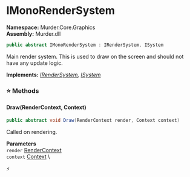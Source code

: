 # IMonoRenderSystem

**Namespace:** Murder.Core.Graphics \
**Assembly:** Murder.dll

```csharp
public abstract IMonoRenderSystem : IRenderSystem, ISystem
```

Main render system. This is used to draw on the screen and should not 
            have any update logic.

**Implements:** _[IRenderSystem](../..//Bang/Systems/IRenderSystem.html), [ISystem](../..//Bang/Systems/ISystem.html)_

### ⭐ Methods
#### Draw(RenderContext, Context)
```csharp
public abstract void Draw(RenderContext render, Context context)
```

Called on rendering.

**Parameters** \
`render` [RenderContext](../..//Murder/Core/Graphics/RenderContext.html) \
`context` [Context](../..//Bang/Contexts/Context.html) \



⚡